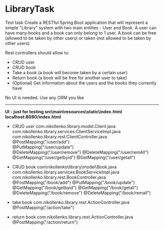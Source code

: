 # LibraryTask

Test task
Create a RESTful Spring Boot application that will represent a simple "Library" system with two main entities - User and Book. A user can have many books and a book can only belong to 1 user. A book can be free (allowed to be taken by other users) or taken (not allowed to be taken by other users)

Rest controllers should allow to:
- CRUD user
- CRUD book
- Take a book (a book will become taken by a certain user)
- Return book (a book will be free for another user to take)
- (Optional) Get information about the users and the books they currently have

No UI is needed.
Use any ORM you like

******************************************************************************************
**UI - just for testing 	   src\main\resources\static\index.html**       
                                **localhost:8080/index.html**

- CRUD user     com.nikollenko.library.model.Client.java 
                com.nikollenko.library.services.ClientServiceImpl.java 
                com.nikollenko.library.rest.ClientController.java 
						@PostMapping("/user/add")		
						@PutMapping("/user/update")		
						@DeleteMapping("/user/remove")
						@DeleteMapping("/user/remAll")
						@GetMapping("/user/getbyid")
						@GetMapping("/user/getall")

- CRUD book    com\nikollenko\library\model\Book.java 
               com.nikollenko.library.services.BookServiceImpl.java 
               com.nikollenko.library.rest.BookController.java 
                      @PostMapping("/book/add")
                      @PutMapping("/book/update")
					  @GetMapping("/book/getbyid")
					  @GetMapping("/book/getall")
					  @DeleteMapping("/book/remove")
					  @DeleteMapping("/book/remall")
      
                      
 - take book      com.nikollenko.library.rest.ActionController.java 
                      @PostMapping("/action/take")
                      
 - return book    com.nikollenko.library.rest.ActionController.java 
                      @PostMapping("/action/return")
					  
